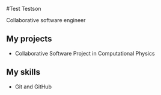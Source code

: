 #Test Testson

Collaborative software engineer

## My projects

* Collaborative Software Project in Computational Physics

## My skills

* Git and GitHub
